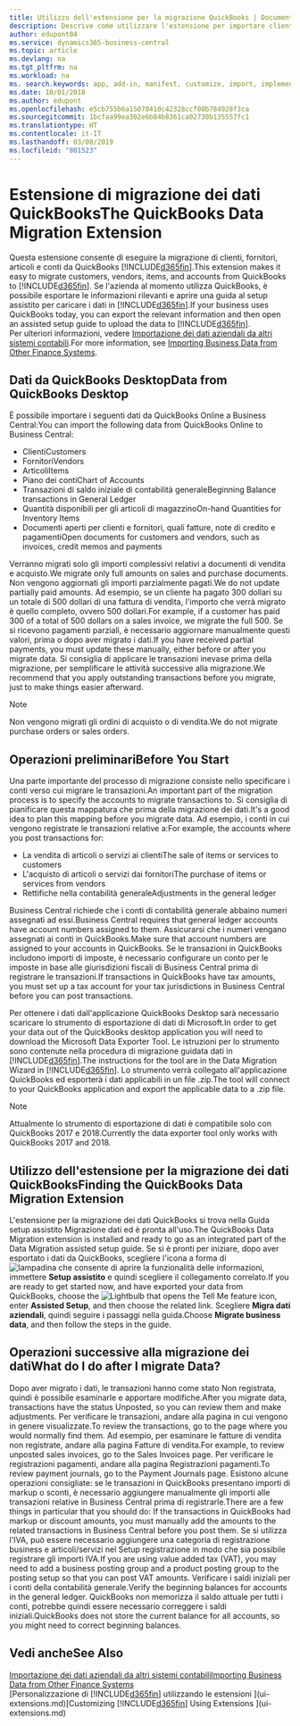 ```yaml
---
title: Utilizzo dell'estensione per la migrazione QuickBooks | Documenti Microsoft
description: Descrive come utilizzare l'estensione per importare clienti, fornitori, articoli e conti da QuickBooks Desktop a Business Central.
author: edupont04
ms.service: dynamics365-business-central
ms.topic: article
ms.devlang: na
ms.tgt_pltfrm: na
ms.workload: na
ms. search.keywords: app, add-in, manifest, customize, import, implement
ms.date: 10/01/2018
ms.author: edupont
ms.openlocfilehash: e5cb755b6a15070410c42328ccf08b784928f3ca
ms.sourcegitcommit: 1bcfaa99ea302e6b84b8361ca02730b135557fc1
ms.translationtype: HT
ms.contentlocale: it-IT
ms.lasthandoff: 03/08/2019
ms.locfileid: "801523"
---
```

# <a name="the-quickbooks-data-migration-extension"></a><span data-ttu-id="63171-103">Estensione di migrazione dei dati QuickBooks</span><span class="sxs-lookup"><span data-stu-id="63171-103">The QuickBooks Data Migration Extension</span></span>
<span data-ttu-id="63171-104">Questa estensione consente di eseguire la migrazione di clienti, fornitori, articoli e conti da QuickBooks [!INCLUDE[d365fin](includes/d365fin_md.md)].</span><span class="sxs-lookup"><span data-stu-id="63171-104">This extension makes it easy to migrate customers, vendors, items, and accounts from QuickBooks to [!INCLUDE[d365fin](includes/d365fin_md.md)].</span></span> <span data-ttu-id="63171-105">Se l'azienda al momento utilizza QuickBooks, è possibile esportare le informazioni rilevanti e aprire una guida al setup assistito per caricare i dati in [!INCLUDE[d365fin](includes/d365fin_md.md)].</span><span class="sxs-lookup"><span data-stu-id="63171-105">If your business uses QuickBooks today, you can export the relevant information and then open an assisted setup guide to upload the data to [!INCLUDE[d365fin](includes/d365fin_md.md)].</span></span>  
<span data-ttu-id="63171-106">Per ulteriori informazioni, vedere [Importazione dei dati aziendali da altri sistemi contabili](across-import-data-configuration-packages.md).</span><span class="sxs-lookup"><span data-stu-id="63171-106">For more information, see [Importing Business Data from Other Finance Systems](across-import-data-configuration-packages.md).</span></span>

## <a name="data-from-quickbooks-desktop"></a><span data-ttu-id="63171-107">Dati da QuickBooks Desktop</span><span class="sxs-lookup"><span data-stu-id="63171-107">Data from QuickBooks Desktop</span></span>
 
<span data-ttu-id="63171-108">È possibile importare i seguenti dati da QuickBooks Online a Business Central:</span><span class="sxs-lookup"><span data-stu-id="63171-108">You can import the following data from QuickBooks Online to Business Central:</span></span>

- <span data-ttu-id="63171-109">Clienti</span><span class="sxs-lookup"><span data-stu-id="63171-109">Customers</span></span>  
- <span data-ttu-id="63171-110">Fornitori</span><span class="sxs-lookup"><span data-stu-id="63171-110">Vendors</span></span>  
- <span data-ttu-id="63171-111">Articoli</span><span class="sxs-lookup"><span data-stu-id="63171-111">Items</span></span>  
- <span data-ttu-id="63171-112">Piano dei conti</span><span class="sxs-lookup"><span data-stu-id="63171-112">Chart of Accounts</span></span>  
- <span data-ttu-id="63171-113">Transazioni di saldo iniziale di contabilità generale</span><span class="sxs-lookup"><span data-stu-id="63171-113">Beginning Balance transactions in General Ledger</span></span>  
- <span data-ttu-id="63171-114">Quantità disponibili per gli articoli di magazzino</span><span class="sxs-lookup"><span data-stu-id="63171-114">On-hand Quantities for Inventory Items</span></span>  
- <span data-ttu-id="63171-115">Documenti aperti per clienti e fornitori, quali fatture, note di credito e pagamenti</span><span class="sxs-lookup"><span data-stu-id="63171-115">Open documents for customers and vendors, such as invoices, credit memos and payments</span></span>  

<span data-ttu-id="63171-116">Verranno migrati solo gli importi complessivi relativi a documenti di vendita e acquisto.</span><span class="sxs-lookup"><span data-stu-id="63171-116">We migrate only full amounts on sales and purchase documents.</span></span> <span data-ttu-id="63171-117">Non vengono aggiornati gli importi parzialmente pagati.</span><span class="sxs-lookup"><span data-stu-id="63171-117">We do not update partially paid amounts.</span></span> <span data-ttu-id="63171-118">Ad esempio, se un cliente ha pagato 300 dollari su un totale di 500 dollari di una fattura di vendita, l'importo che verrà migrato è quello completo, ovvero 500 dollari.</span><span class="sxs-lookup"><span data-stu-id="63171-118">For example, if a customer has paid 300 of a total of 500 dollars on a sales invoice, we migrate the full 500.</span></span> <span data-ttu-id="63171-119">Se si ricevono pagamenti parziali, è necessario aggiornare manualmente questi valori, prima o dopo aver migrato i dati.</span><span class="sxs-lookup"><span data-stu-id="63171-119">If you have received partial payments, you must update these manually, either before or after you migrate data.</span></span> <span data-ttu-id="63171-120">Si consiglia di applicare le transazioni inevase prima della migrazione, per semplificare le attività successive alla migrazione.</span><span class="sxs-lookup"><span data-stu-id="63171-120">We recommend that you apply outstanding transactions before you migrate, just to make things easier afterward.</span></span>

> [!NOTE]
> <span data-ttu-id="63171-121">Non vengono migrati gli ordini di acquisto o di vendita.</span><span class="sxs-lookup"><span data-stu-id="63171-121">We do not migrate purchase orders or sales orders.</span></span>

## <a name="before-you-start"></a><span data-ttu-id="63171-122">Operazioni preliminari</span><span class="sxs-lookup"><span data-stu-id="63171-122">Before You Start</span></span>
<span data-ttu-id="63171-123">Una parte importante del processo di migrazione consiste nello specificare i conti verso cui migrare le transazioni.</span><span class="sxs-lookup"><span data-stu-id="63171-123">An important part of the migration process is to specify the accounts to migrate transactions to.</span></span> <span data-ttu-id="63171-124">Si consiglia di pianificare questa mappatura che prima della migrazione dei dati.</span><span class="sxs-lookup"><span data-stu-id="63171-124">It's a good idea to plan this mapping before you migrate data.</span></span> <span data-ttu-id="63171-125">Ad esempio, i conti in cui vengono registrate le transazioni relative a:</span><span class="sxs-lookup"><span data-stu-id="63171-125">For example, the accounts where you post transactions for:</span></span>

- <span data-ttu-id="63171-126">La vendita di articoli o servizi ai clienti</span><span class="sxs-lookup"><span data-stu-id="63171-126">The sale of items or services to customers</span></span>  
- <span data-ttu-id="63171-127">L'acquisto di articoli o servizi dai fornitori</span><span class="sxs-lookup"><span data-stu-id="63171-127">The purchase of items or services from vendors</span></span>  
- <span data-ttu-id="63171-128">Rettifiche nella contabilità generale</span><span class="sxs-lookup"><span data-stu-id="63171-128">Adjustments in the general ledger</span></span>  

<span data-ttu-id="63171-129">Business Central richiede che i conti di contabilità generale abbaino numeri assegnati ad essi.</span><span class="sxs-lookup"><span data-stu-id="63171-129">Business Central requires that general ledger accounts have account numbers assigned to them.</span></span> <span data-ttu-id="63171-130">Assicurarsi che i numeri vengano assegnati ai conti in QuickBooks.</span><span class="sxs-lookup"><span data-stu-id="63171-130">Make sure that account numbers are assigned to your accounts in QuickBooks.</span></span>
<span data-ttu-id="63171-131">Se le transazioni in QuickBooks includono importi di imposte, è necessario configurare un conto per le imposte in base alle giurisdizioni fiscali di Business Central prima di registrare le transazioni.</span><span class="sxs-lookup"><span data-stu-id="63171-131">If transactions in QuickBooks have tax amounts, you must set up a tax account for your tax jurisdictions in Business Central before you can post transactions.</span></span>

<span data-ttu-id="63171-132">Per ottenere i dati dall'applicazione QuickBooks Desktop sarà necessario scaricare lo strumento di esportazione di dati di Microsoft.</span><span class="sxs-lookup"><span data-stu-id="63171-132">In order to get your data out of the QuickBooks desktop application you will need to download the Microsoft Data Exporter Tool.</span></span>  <span data-ttu-id="63171-133">Le istruzioni per lo strumento sono contenute nella procedura di migrazione guidata dati in [!INCLUDE[d365fin](includes/d365fin_md.md)].</span><span class="sxs-lookup"><span data-stu-id="63171-133">The instructions for the tool are in the Data Migration Wizard in [!INCLUDE[d365fin](includes/d365fin_md.md)].</span></span> <span data-ttu-id="63171-134">Lo strumento verrà collegato all'applicazione QuickBooks ed esporterà i dati applicabili in un file .zip.</span><span class="sxs-lookup"><span data-stu-id="63171-134">The tool will connect to your QuickBooks application and export the applicable data to a .zip file.</span></span>  

> [!NOTE]
> <span data-ttu-id="63171-135">Attualmente lo strumento di esportazione di dati è compatibile solo con QuickBooks 2017 e 2018.</span><span class="sxs-lookup"><span data-stu-id="63171-135">Currently the data exporter tool only works with QuickBooks 2017 and 2018.</span></span>

## <a name="finding-the-quickbooks-data-migration-extension"></a><span data-ttu-id="63171-136">Utilizzo dell'estensione per la migrazione dei dati QuickBooks</span><span class="sxs-lookup"><span data-stu-id="63171-136">Finding the QuickBooks Data Migration Extension</span></span>
<span data-ttu-id="63171-137">L'estensione per la migrazione dei dati QuickBooks si trova nella Guida setup assistito Migrazione dati ed è pronta all'uso.</span><span class="sxs-lookup"><span data-stu-id="63171-137">The QuickBooks Data Migration extension is installed and ready to go as an integrated part of the Data Migration assisted setup guide.</span></span> <span data-ttu-id="63171-138">Se si è pronti per iniziare, dopo aver esportato i dati da QuickBooks, scegliere l'icona a forma di ![lampadina che consente di aprire la funzionalità delle informazioni](media/ui-search/search_small.png "Informazioni sull'operazione che si desidera eseguire"), immettere **Setup assistito** e quindi scegliere il collegamento correlato.</span><span class="sxs-lookup"><span data-stu-id="63171-138">If you are ready to get started now, and have exported your data from QuickBooks, choose the ![Lightbulb that opens the Tell Me feature](media/ui-search/search_small.png "Tell me what you want to do") icon, enter **Assisted Setup**, and then choose the related link.</span></span> <span data-ttu-id="63171-139">Scegliere **Migra dati aziendali**, quindi seguire i passaggi nella guida.</span><span class="sxs-lookup"><span data-stu-id="63171-139">Choose **Migrate business data**, and then follow the steps in the guide.</span></span>  

## <a name="what-do-i-do-after-i-migrate-data"></a><span data-ttu-id="63171-140">Operazioni successive alla migrazione dei dati</span><span class="sxs-lookup"><span data-stu-id="63171-140">What do I do after I migrate Data?</span></span>
<span data-ttu-id="63171-141">Dopo aver migrato i dati, le transazioni hanno come stato Non registrata, quindi è possibile esaminarle e apportare modifiche.</span><span class="sxs-lookup"><span data-stu-id="63171-141">After you migrate data, transactions have the status Unposted, so you can review them and make adjustments.</span></span> <span data-ttu-id="63171-142">Per verificare le transazioni, andare alla pagina in cui vengono in genere visualizzate.</span><span class="sxs-lookup"><span data-stu-id="63171-142">To review the transactions, go to the page where you would normally find them.</span></span> <span data-ttu-id="63171-143">Ad esempio, per esaminare le fatture di vendita non registrate, andare alla pagina Fatture di vendita.</span><span class="sxs-lookup"><span data-stu-id="63171-143">For example, to review unposted sales invoices, go to the Sales Invoices page.</span></span> <span data-ttu-id="63171-144">Per verificare le registrazioni pagamenti, andare alla pagina Registrazioni pagamenti.</span><span class="sxs-lookup"><span data-stu-id="63171-144">To review payment journals, go to the Payment Journals page.</span></span>
<span data-ttu-id="63171-145">Esistono alcune operazioni consigliate: se le transazioni in QuickBooks presentano importi di markup o sconti, è necessario aggiungere manualmente gli importi alle transazioni relative in Business Central prima di registrarle.</span><span class="sxs-lookup"><span data-stu-id="63171-145">There are a few things in particular that you should do: If the transactions in QuickBooks had markup or discount amounts, you must manually add the amounts to the related transactions in Business Central before you post them.</span></span>
<span data-ttu-id="63171-146">Se si utilizza l'IVA, può essere necessario aggiungere una categoria di registrazione business e articoli/servizi nel Setup registrazione in modo che sia possibile registrare gli importi IVA.</span><span class="sxs-lookup"><span data-stu-id="63171-146">If you are using value added tax (VAT), you may need to add a business posting group and a product posting group to the posting setup so that you can post VAT amounts.</span></span>
<span data-ttu-id="63171-147">Verificare i saldi iniziali per i conti della contabilità generale.</span><span class="sxs-lookup"><span data-stu-id="63171-147">Verify the beginning balances for accounts in the general ledger.</span></span> <span data-ttu-id="63171-148">QuickBooks non memorizza il saldo attuale per tutti i conti, potrebbe quindi essere necessario correggere i saldi iniziali.</span><span class="sxs-lookup"><span data-stu-id="63171-148">QuickBooks does not store the current balance for all accounts, so you might need to correct beginning balances.</span></span>

## <a name="see-also"></a><span data-ttu-id="63171-149">Vedi anche</span><span class="sxs-lookup"><span data-stu-id="63171-149">See Also</span></span>
[<span data-ttu-id="63171-150">Importazione dei dati aziendali da altri sistemi contabili</span><span class="sxs-lookup"><span data-stu-id="63171-150">Importing Business Data from Other Finance Systems</span></span>](across-import-data-configuration-packages.md)  
<span data-ttu-id="63171-151">[Personalizzazione di [!INCLUDE[d365fin](includes/d365fin_md.md)] utilizzando le estensioni ](ui-extensions.md)</span><span class="sxs-lookup"><span data-stu-id="63171-151">[Customizing [!INCLUDE[d365fin](includes/d365fin_md.md)] Using Extensions ](ui-extensions.md)</span></span>  
